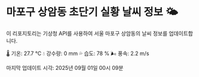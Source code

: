 
# 마포구 상암동 초단기 실황 날씨 정보 🌤️

이 리포지토리는 기상청 API를 사용하여 서울 마포구 상암동의 날씨 정보를 업데이트합니다. 

🌡️ 기온: 27.7 ℃
💧 강수량: 0 mm
💦 습도: 78 %
🌬️ 풍속: 2.2 m/s

마지막 업데이트 시각: 2025년 09월 01일 00시 09분    
